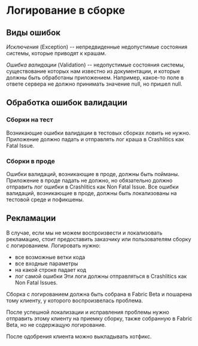# Логирование в сборке
## Виды ошибок
_Исключения_ (Exception) -- непредвиденные недопустимые состояния системы, которые приводят к крашам.

_Ошибка валидации_ (Validation) -- недопустимые состояния системы, существование которых нам известно из документации, и которые должны быть обработаны приложением. Например, какое-то поле в ответе сервера не должно принимать значение null, но пришел null. 
## Обработка ошибок валидации
### Сборки на тест
Возникающие ошибки валидации в тестовых сборках ловить не нужно. Приложение должно падать и отправлять лог краша в Crashlitics как Fatal Issue. 
### Сборки в проде
Ошибки валидаций, возникающие в проде, должны быть пойманы. Приложение в проде падать не должно, но обязательно должно отправить лог ошибки в Crashlitics как Non Fatal Issue. 
Все ошибки валидаций, возникающие в проде, должны быть локализованы на тестовой среде и пофикшены.
## Рекламации
В случае, если мы не можем воспроизвести и локализовать рекламацию, стоит предоставить заказчику или пользователям сборку с логированием.
Логировать нужно:
- все возможные ветки кода
- все входные параметры
- на какой строке падает код
- лог самой ошибки
Эти логи должны отправляться в Crashlitics как Non Fatal Issues. 

Сборка с логированием должна быть собрана в Fabric Beta и пошарена тому клиенту, у которого воспроизвелась проблема. 

После успешной локализации и исправления проблемы нужно отправить этому клиенту на приемку сборку, также собранную в Fabric Beta, но не содержащую логирование. 

После одобрения клиента можно выкладывать хотфикс.
